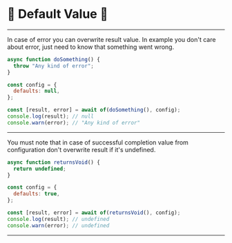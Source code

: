 # 🔨 Default Value 🔨

---

In case of error you can overwrite result value. In example you don't care about error, just need to know that something went wrong.

```javascript
async function doSomething() {
  throw "Any kind of error";
}

const config = {
  defaults: null,
};

const [result, error] = await of(doSomething(), config);
console.log(result); // null
console.warn(error); // "Any kind of error"
```

---

You must note that in case of successful completion value from configuration don't overwrite result if it's undefined.

```javascript
async function returnsVoid() {
  return undefined;
}

const config = {
  defaults: true,
};

const [result, error] = await of(returnsVoid(), config);
console.log(result); // undefined
console.warn(error); // undefined
```

---
